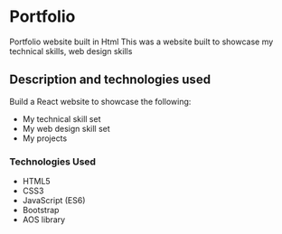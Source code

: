 # Portfolio

Portfolio website built in Html
This was a website built to showcase my technical skills, web design skills

## Description and technologies used

Build a React website to showcase the following:

* My technical skill set
* My web design skill set
* My projects

### Technologies Used

* HTML5
* CSS3
* JavaScript (ES6)
* Bootstrap
* AOS library 



